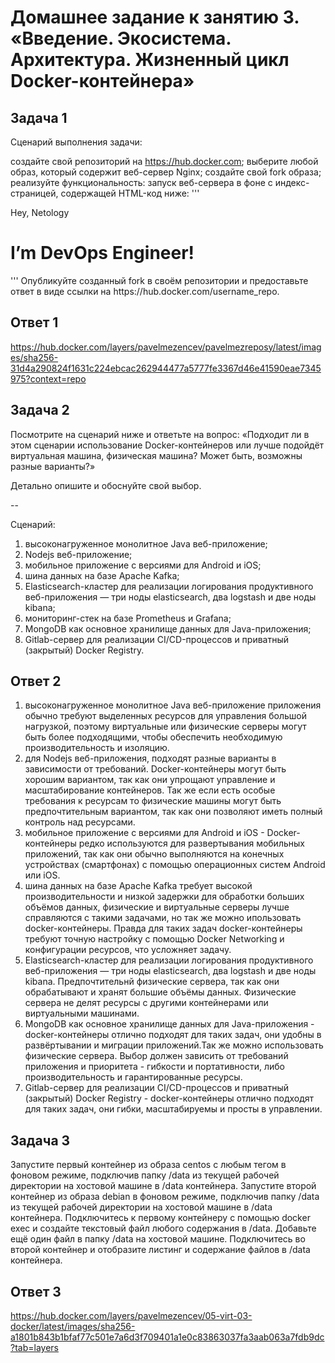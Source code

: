 # Домашнее задание к занятию 3. «Введение. Экосистема. Архитектура. Жизненный цикл Docker-контейнера»
## Задача 1
Сценарий выполнения задачи:

создайте свой репозиторий на https://hub.docker.com;
выберите любой образ, который содержит веб-сервер Nginx;
создайте свой fork образа;
реализуйте функциональность: запуск веб-сервера в фоне с индекс-страницей, содержащей HTML-код ниже:
'''
<html>
<head>
Hey, Netology
</head>
<body>
<h1>I’m DevOps Engineer!</h1>
</body>
</html>
'''
Опубликуйте созданный fork в своём репозитории и предоставьте ответ в виде ссылки на https://hub.docker.com/username_repo.

## Ответ 1
https://hub.docker.com/layers/pavelmezencev/pavelmezreposy/latest/images/sha256-31d4a290824f1631c224ebcac262944477a5777fe3367d46e41590eae7345975?context=repo

## Задача 2
Посмотрите на сценарий ниже и ответьте на вопрос: «Подходит ли в этом сценарии использование Docker-контейнеров или лучше подойдёт виртуальная машина, физическая машина? Может быть, возможны разные варианты?»

Детально опишите и обоснуйте свой выбор.

--

Сценарий:

1) высоконагруженное монолитное Java веб-приложение;
2) Nodejs веб-приложение;
3) мобильное приложение c версиями для Android и iOS;
4) шина данных на базе Apache Kafka;
5) Elasticsearch-кластер для реализации логирования продуктивного веб-приложения — три ноды elasticsearch, два logstash и две ноды kibana;
6) мониторинг-стек на базе Prometheus и Grafana;
7) MongoDB как основное хранилище данных для Java-приложения;
8) Gitlab-сервер для реализации CI/CD-процессов и приватный (закрытый) Docker Registry.

## Ответ 2
1) высоконагруженное монолитное Java веб-приложение приложения обычно требуют выделенных ресурсов для управления большой нагрузкой, поэтому виртуальные или физические серверы могут быть более подходящими, чтобы обеспечить необходимую производительность и изоляцию.
2) для Nodejs веб-приложения, подходят разные варианты в зависимости от требований. Docker-контейнеры могут быть хорошим вариантом, так как они упрощают управление и масштабирование контейнеров. Так же если есть особые требования к ресурсам то физические машины могут быть предпочтительным вариантом, так как они позволяют иметь полный контроль над ресурсами.
3) мобильное приложение c версиями для Android и iOS - Docker-контейнеры редко используются для развертывания мобильных приложений, так как они обычно выполняются на конечных устройствах (смартфонах) с помощью операционных систем Android или iOS.
4) шина данных на базе Apache Kafkа требует высокой производительности и низкой задержки для обработки больших объёмов данных, физические и виртуальные серверы лучше справляются с такими задачами, но так же можно ипользовать docker-контейнеры. Правда для таких задач docker-контейнеры требуют точную настройку с помощью Docker Networking и конфигурации ресурсов, что усложняет задачу.
5) Elasticsearch-кластер для реализации логирования продуктивного веб-приложения — три ноды elasticsearch, два logstash и две ноды kibana. Предпочтительнй физические сервера, так как они обрабатывают и хранят большие объёмы данных. Физические сервера не делят ресурсы с другими контейнерами или виртуальными машинами.
6) MongoDB как основное хранилище данных для Java-приложения - docker-контейнеры отлично подходят для таких задач, они удобны в развёртывании и миграции приложений.Так же можно использовать физические сервера. Выбор должен зависить от требований приложения и приоритета - гибкости и портативности, либо производительность и гарантированные ресурсы.
7) Gitlab-сервер для реализации CI/CD-процессов и приватный (закрытый) Docker Registry - docker-контейнеры отлично подходят для таких задач, они гибки, масштабируемы и просты в управлении.
## Задача 3
Запустите первый контейнер из образа centos c любым тегом в фоновом режиме, подключив папку /data из текущей рабочей директории на хостовой машине в /data контейнера.
Запустите второй контейнер из образа debian в фоновом режиме, подключив папку /data из текущей рабочей директории на хостовой машине в /data контейнера.
Подключитесь к первому контейнеру с помощью docker exec и создайте текстовый файл любого содержания в /data.
Добавьте ещё один файл в папку /data на хостовой машине.
Подключитесь во второй контейнер и отобразите листинг и содержание файлов в /data контейнера.
## Ответ 3
https://hub.docker.com/layers/pavelmezencev/05-virt-03-docker/latest/images/sha256-a1801b843b1bfaf77c501e7a6d3f709401a1e0c83863037fa3aab063a7fdb9dc?tab=layers


